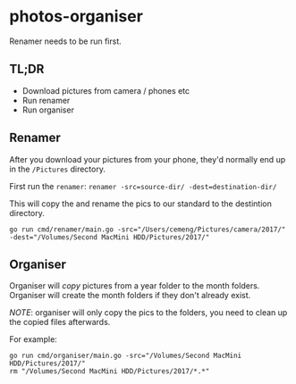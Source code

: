 # photos-organiser

Renamer needs to be run first.

## TL;DR

* Download pictures from camera / phones etc
* Run renamer
* Run organiser

## Renamer

After you download your pictures from your phone, they'd normally end up in
the `/Pictures` directory.

First run the `renamer`: `renamer -src=source-dir/ -dest=destination-dir/`

This will copy the and rename the pics to our standard to the destintion directory.

`go run cmd/renamer/main.go -src="/Users/cemeng/Pictures/camera/2017/" -dest="/Volumes/Second MacMini HDD/Pictures/2017/"`

## Organiser

Organiser will *copy* pictures from a year folder to the month folders.
Organiser will create the month folders if they don't already exist.

*NOTE*: organiser will only copy the pics to the folders, you need to clean up
the copied files afterwards.

For example:
```
go run cmd/organiser/main.go -src="/Volumes/Second MacMini HDD/Pictures/2017/"
rm "/Volumes/Second MacMini HDD/Pictures/2017/*.*"
```
